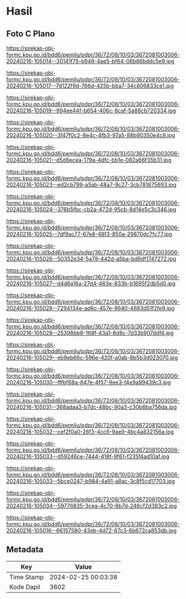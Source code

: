 # Hasil

## Foto C Plano

https://sirekap-obj-formc.kpu.go.id/bdd6/pemilu/pdpr/36/72/08/10/03/3672081003006-20240216-105014--30141f75-b948-4ae5-bf64-06b86bddc5e9.jpg

https://sirekap-obj-formc.kpu.go.id/bdd6/pemilu/pdpr/36/72/08/10/03/3672081003006-20240216-105017--7d122f9d-766d-425b-bba7-34c806833ce1.jpg

https://sirekap-obj-formc.kpu.go.id/bdd6/pemilu/pdpr/36/72/08/10/03/3672081003006-20240216-105019--994ee44f-b654-406c-8caf-5a88cb720334.jpg

https://sirekap-obj-formc.kpu.go.id/bdd6/pemilu/pdpr/36/72/08/10/03/3672081003006-20240216-105020--3f47f0c2-8e4c-4fb3-97a5-88b90350e4c8.jpg

https://sirekap-obj-formc.kpu.go.id/bdd6/pemilu/pdpr/36/72/08/10/03/3672081003006-20240216-105021--d5d6ecea-179a-4dfc-bb1e-082a66f35b31.jpg

https://sirekap-obj-formc.kpu.go.id/bdd6/pemilu/pdpr/36/72/08/10/03/3672081003006-20240216-105023--ed2cb799-a5ab-48a7-9c27-3cb781675693.jpg

https://sirekap-obj-formc.kpu.go.id/bdd6/pemilu/pdpr/36/72/08/10/03/3672081003006-20240216-105024--376b5fbc-cb2a-472d-95cb-8d14e5c3c346.jpg

https://sirekap-obj-formc.kpu.go.id/bdd6/pemilu/pdpr/36/72/08/10/03/3672081003006-20240216-105025--7df9ac77-67e8-48f3-850a-29870dc7fc77.jpg

https://sirekap-obj-formc.kpu.go.id/bdd6/pemilu/pdpr/36/72/08/10/03/3672081003006-20240216-105026--50352e34-5a78-442d-a5ba-bd9df1747272.jpg

https://sirekap-obj-formc.kpu.go.id/bdd6/pemilu/pdpr/36/72/08/10/03/3672081003006-20240216-105027--d4d6a16a-27d4-463e-833b-b1695f2db5d0.jpg

https://sirekap-obj-formc.kpu.go.id/bdd6/pemilu/pdpr/36/72/08/10/03/3672081003006-20240216-105028--7294134e-ad6c-457e-8640-4683d51f2fe9.jpg

https://sirekap-obj-formc.kpu.go.id/bdd6/pemilu/pdpr/36/72/08/10/03/3672081003006-20240216-105028--25398bb8-168f-43a1-8d8c-7d33b907ddf4.jpg

https://sirekap-obj-formc.kpu.go.id/bdd6/pemilu/pdpr/36/72/08/10/03/3672081003006-20240216-105029--eb9eb66c-596e-420f-a0ab-8b5b3d023070.jpg

https://sirekap-obj-formc.kpu.go.id/bdd6/pemilu/pdpr/36/72/08/10/03/3672081003006-20240216-105030--fffbf68a-847e-4f57-9ee3-f4e9a99439c3.jpg

https://sirekap-obj-formc.kpu.go.id/bdd6/pemilu/pdpr/36/72/08/10/03/3672081003006-20240216-105031--368adaa3-b7dc-48bc-90a3-c30b6ba756da.jpg

https://sirekap-obj-formc.kpu.go.id/bdd6/pemilu/pdpr/36/72/08/10/03/3672081003006-20240216-105032--cef2f0a0-26f3-4cc6-9ae9-4bc4a832156a.jpg

https://sirekap-obj-formc.kpu.go.id/bdd6/pemilu/pdpr/36/72/08/10/03/3672081003006-20240216-105033--d59246ce-7444-418f-9f61-f235f4ad10af.jpg

https://sirekap-obj-formc.kpu.go.id/bdd6/pemilu/pdpr/36/72/08/10/03/3672081003006-20240216-105033--5bce0247-b984-4a91-a8ac-3c8f5cd17703.jpg

https://sirekap-obj-formc.kpu.go.id/bdd6/pemilu/pdpr/36/72/08/10/03/3672081003006-20240216-105034--59776835-3cea-4c70-8b7d-246cf2d383c2.jpg

https://sirekap-obj-formc.kpu.go.id/bdd6/pemilu/pdpr/36/72/08/10/03/3672081003006-20240216-105016--66157580-43eb-4d72-87c3-6b672ca853db.jpg


## Metadata

| Key        | Value               |
| ---------- | ------------------- |
| Time Stamp | 2024-02-25 00:03:38 |
| Kode Dapil | 3602                |



